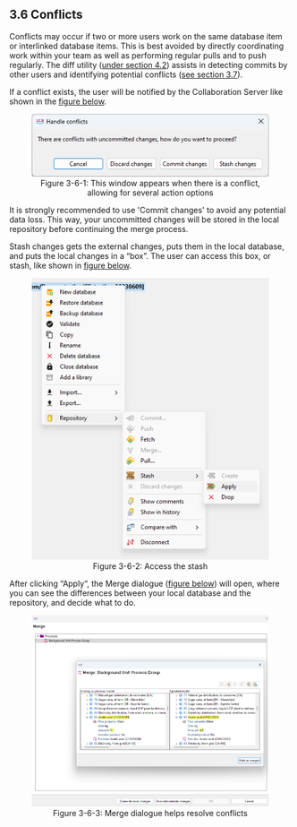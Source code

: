 <style>
    /* initialise the counter */
    body { counter-reset: figureCounter;
    counter-reset: h1counter h2counter h3counter h4counter h5counter h6counter;
     }
    /* increment the counter for every instance of a figure even if it doesn't have a caption */
    figure { counter-increment: figureCounter; text-align: center}
    /* prepend the counter to the figcaption content */
    figure figcaption:before {
        content: "Figure 3-6-" counter(figureCounter) ": "
    }
    /* increment the counter for every instance of a table even if it doesn't have a caption */
    table { counter-increment: tableCounter; }
    /* prepend the counter to the figcaption content */
    caption:before {
        content: "Table 3-6-" counter(tableCounter) ": ";
    }
    /* create padding between table cells*/
    th, td {
        padding: 15px;
    }
</style>

<h2 id="header-3-6">3.6	Conflicts</h2>

Conflicts may occur if two or more users work on the same database item or interlinked database items. This is best avoided by directly coordinating work within your team as well as performing regular pulls and to push regularly. The diff utility ([under section 4.2](./chapter_4_2.md)) assists in detecting commits by other users and identifying potential conflicts ([see section 3.7](./chapter_3_7.md)).

If a conflict exists, the user will be notified by the Collaboration Server like shown in the <a href="#Figure 3-9">figure below</a>.
 
<figure id="Figure 3-9">
	<img src="images/chapter_3/section_6/window_appears.png" alt="Image not available">
    <figcaption>This window appears when there is a conflict, allowing for several action options</figcaption>
</figure>

It is strongly recommended to use 'Commit changes' to avoid any potential data loss. This way, your uncommitted changes will be stored in the local repository before continuing the merge process.

Stash changes gets the external changes, puts them in the local database, and puts the local changes in a “box”. The user can access this box, or stash, like shown in <a href="#Figure 3-10">figure below</a>.

<figure id="Figure 3-10">
	<img src="images/chapter_3/section_6/access_the_stash.png" alt="Image not available">
    <figcaption>Access the stash</figcaption>
</figure>

After clicking “Apply“, the Merge dialogue (<a href="#Figure 3-11">figure below</a>) will open, where you can see the differences between your local database and the repository, and decide what to do.

<figure id="Figure 3-11">
	<img src="images/chapter_3/section_6/merge_dialogue.png" alt="Image not available">
    <figcaption>Merge dialogue helps resolve conflicts</figcaption>
</figure>
